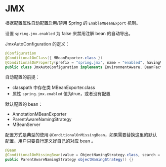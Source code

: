 # JMX

根据配置属性自动配置启用/禁用 Spring 的 `EnableMBeanExport` 机制。

设置 `spring.jmx.enabled` 为 false 来禁用注解 bean 的自动导出。


JmxAutoConfiguration 的定义：

```java
@Configuration
@ConditionalOnClass({ MBeanExporter.class })
@ConditionalOnProperty(prefix = "spring.jmx", name = "enabled", havingValue = "true", matchIfMissing = true)
public class JmxAutoConfiguration implements EnvironmentAware, BeanFactoryAware {}
```

自动配置的前提：

- classpath 中存在类 MBeanExporter.class
- 属性 `spring.jmx.enabled` 值为true，或者没有配置

默认配置的 bean：

- AnnotationMBeanExporter
- ParentAwareNamingStrategy
- MBeanServer

配置方式是典型的使用 `@ConditionalOnMissingBean`，如果需要替换这里的默认配置，用户只要自行定义好自己的对应 bean 。

```java
@Bean
@ConditionalOnMissingBean(value = ObjectNamingStrategy.class, search = SearchStrategy.CURRENT)
public ParentAwareNamingStrategy objectNamingStrategy() {}
```



